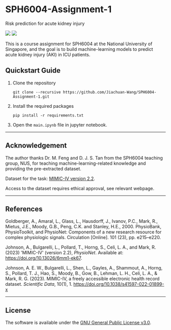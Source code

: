 # SPH6004-Assignment-1
Risk prediction for acute kidney injury 


[![](http://ForTheBadge.com/images/badges/made-with-python.svg)](https://github.com/Jiachuan-Wang/SPH6004-Assignment-1)
[![](https://img.shields.io/badge/GitHub-100000?style=for-the-badge&logo=github&logoColor=white)](https://github.com/Jiachuan-Wang/SPH6004-Assignment-1)

This is a course assignment for SPH6004 at the National University of Singapore, and the goal is to build machine-learning models to predict acute kidney injury (AKI) in ICU patients.

<h2 id="Quickstart Guide"> Quickstart Guide</h2>

1. Clone the repository

   ```shell
   git clone --recursive https://github.com/Jiachuan-Wang/SPH6004-Assignment-1.git
   ```
2. Install the required packages
   
   ```shell
   pip install -r requirements.txt
   ```
3. Open the `main.ipynb` file in jupyter notebook.
   
---

<h2 id="Acknowledgments"> Acknowledgement</h2>

The author thanks Dr. M. Feng and D. J. S. Tan from the SPH6004 teaching group, NUS, for teaching machine-learning-related knowledge and providing the pre-extracted dataset.

Dataset for the task: [MIMIC-IV version 2.2](https://physionet.org/content/mimiciv/2.2/).

Access to the dataset requires ethical approval, see relevant webpage. 

---

<h2 id="References"> References</h2>

Goldberger, A., Amaral, L., Glass, L., Hausdorff, J., Ivanov, P.C., Mark, R., Mietus, J.E., Moody, G.B., Peng, C.K. and Stanley, H.E., 2000. PhysioBank, PhysioToolkit, and PhysioNet: Components of a new research resource for complex physiologic signals. Circulation [Online]. 101 (23), pp. e215–e220.


Johnson, A., Bulgarelli, L., Pollard, T., Horng, S., Celi, L. A., and Mark, R. (2023) 'MIMIC-IV' (version 2.2), *PhysioNet*. Available at: https://doi.org/10.13026/6mm1-ek67.

Johnson, A. E. W., Bulgarelli, L., Shen, L., Gayles, A., Shammout, A., Horng, S., Pollard, T. J., Hao, S., Moody, B., Gow, B., Lehman, L. H., Celi, L. A., & Mark, R. G. (2023). MIMIC-IV, a freely accessible electronic health record dataset. *Scientific Data*, 10(1), 1. https://doi.org/10.1038/s41597-022-01899-x

---

<h2 id="License"> License</h2>

The software is available under the [GNU General Public License v3.0](https://github.com/Jiachuan-Wang/SPH6004-Assignment-1/blob/main/LICENSE).
